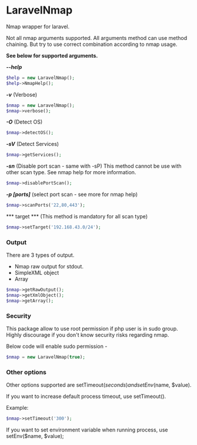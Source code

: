 # LaravelNmap
Nmap wrapper for laravel. 

Not all nmap arguments supported. All arguments method can use method chaining.
But try to use correct combination according to nmap usage.

**See below for supported arguments.**

***--help***
```php
$help = new LaravelNmap();
$help->NmapHelp();
```

***-v*** (Verbose)
```php
$nmap = new LaravelNmap();
$nmap->verbose();
```

***-O*** (Detect OS)
```php
$nmap->detectOS();
```

***-sV*** (Detect Services)
```php
$nmap->getServices();
```

***-sn*** (Disable port scan - same with -sP)
This method cannot be use with other scan type. See nmap help for more information.
```php
$nmap->disablePortScan();
```

***-p [ports]*** (select port scan - see more for nmap help)
```php
$nmap->scanPorts('22,80,443');
```

*** target *** (This method is mandatory for all scan type)
```php
$nmap->setTarget('192.168.43.0/24');
```


### Output
There are 3 types of output. 
- Nmap raw output for stdout.
- SimpleXML object 
- Array

```php
$nmap->getRawOutput();
$nmap->getXmlObject();
$nmap->getArray();
```

### Security
This package allow to use root permission if php user is in sudo group. Highly discourage if you don't know security risks regarding nmap.

Below code will enable sudo permission -
```php
$nmap = new LaravelNmap(true);
```

### Other options
Other options supported are setTimeout($seconds) and setEnv($name, $value).

If you want to increase default process timeout, use setTimeout(). 

Example:
```php
$nmap->setTimeout('300');
```

If you want to set environment variable when running process, use setEnv($name, $value);

